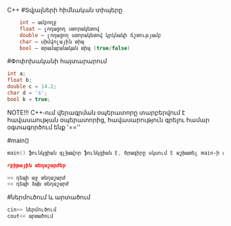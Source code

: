C++
#Տվյալների հիմնական տիպերը
```c++
    int — ամբողջ
    float — լողացող ստորակետով
    double — լողացող ստորակետով կրկնակի ճշտությամբ
    char — սիմվոլային տիպ
    bool — տրամաբանական տիպ (true/false)
```
#Փոփոխականի հայտարարում
```c++
int a;
float b;
double c = 14.2;
char d = 's';
bool k = true;
```
NOTE!!! C++֊ում վերագրման օպերատորը տարբերվում է հավասաության օպերատորից, հավասարություն գրելու համար օգտագործում ենք '==''

#main()
```c++
main() ֆունկցիան գլխավոր ֆունկցիան է, ծրագիրը սկսում է աշխատել main֊ի արաջին տողից և ավարտվում է վերջին տողով։

#բիթային տեղաշարժեր

>> դեպի աջ տեղաշարժ
<< դեպի ձախ տեղաշարժ
```
#ներմուծում և արտածում
```c++
cin>> ներմուծում
cout<< արտածում
```
